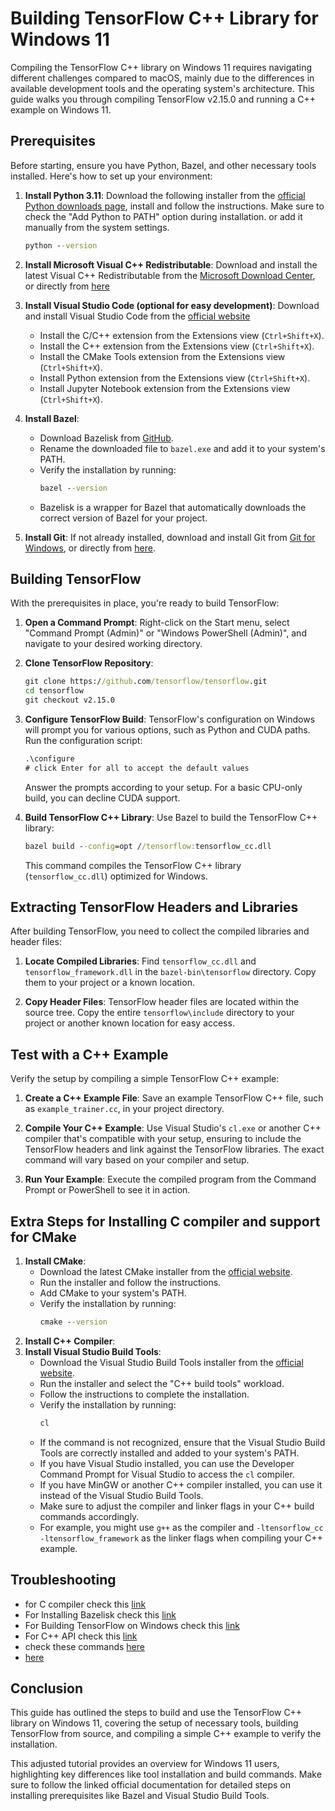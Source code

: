 # Building TensorFlow C++ Library for Windows 11

Compiling the TensorFlow C++ library on Windows 11 requires navigating different challenges compared to macOS, mainly due to the differences in available development tools and the operating system's architecture. This guide walks you through compiling TensorFlow v2.15.0 and running a C++ example on Windows 11.

## Prerequisites

Before starting, ensure you have Python, Bazel, and other necessary tools installed. Here's how to set up your environment:

1. **Install Python 3.11**:
   Download the following installer from the [official Python downloads page](https://www.python.org/ftp/python/3.11.7/python-3.11.7-amd64.exe), install and follow the instructions. Make sure to check the "Add Python to PATH" option during installation. or add it manually from the system settings.

   ```cmd
   python --version
   ```

2. **Install Microsoft Visual C++ Redistributable**:
   Download and install the latest Visual C++ Redistributable from the [Microsoft Download Center](https://support.microsoft.com/en-us/topic/the-latest-supported-visual-c-downloads-2647da03-1eea-4433-9aff-95f26a218cc0), or directly from [here](https://aka.ms/vs/17/release/vc_redist.x64.exe)


3. **Install Visual Studio Code (optional for easy development)**:
   Download and install Visual Studio Code from the [official website](https://code.visualstudio.com/)
   - Install the C/C++ extension from the Extensions view (`Ctrl+Shift+X`).
   - Install the C++ extension from the Extensions view (`Ctrl+Shift+X`).
   - Install the CMake Tools extension from the Extensions view (`Ctrl+Shift+X`).
   - Install Python extension from the Extensions view (`Ctrl+Shift+X`).
   - Install Jupyter Notebook extension from the Extensions view (`Ctrl+Shift+X`).


4. **Install Bazel**:
   - Download Bazelisk from [GitHub](https://github.com/bazelbuild/bazelisk/releases/download/v1.19.0/bazelisk-windows-amd64.exe).
   - Rename the downloaded file to `bazel.exe` and add it to your system's PATH.
   - Verify the installation by running:
     ```cmd
     bazel --version
     ```
   - Bazelisk is a wrapper for Bazel that automatically downloads the correct version of Bazel for your project.


5. **Install Git**:
   If not already installed, download and install Git from [Git for Windows](https://git-scm.com/download/win), or directly from [here](https://github.com/git-for-windows/git/releases/download/v2.43.0.windows.1/Git-2.43.0-64-bit.exe).

## Building TensorFlow

With the prerequisites in place, you're ready to build TensorFlow:

1. **Open a Command Prompt**:
   Right-click on the Start menu, select "Command Prompt (Admin)" or "Windows PowerShell (Admin)", and navigate to your desired working directory.

2. **Clone TensorFlow Repository**:
   ```cmd
   git clone https://github.com/tensorflow/tensorflow.git
   cd tensorflow
   git checkout v2.15.0
   ```

3. **Configure TensorFlow Build**:
   TensorFlow's configuration on Windows will prompt you for various options, such as Python and CUDA paths. Run the configuration script:
   ```cmd
   .\configure
   # click Enter for all to accept the default values
   ```
   Answer the prompts according to your setup. For a basic CPU-only build, you can decline CUDA support.

4. **Build TensorFlow C++ Library**:
   Use Bazel to build the TensorFlow C++ library:
   ```cmd
   bazel build --config=opt //tensorflow:tensorflow_cc.dll
   ```
   This command compiles the TensorFlow C++ library (`tensorflow_cc.dll`) optimized for Windows.

## Extracting TensorFlow Headers and Libraries

After building TensorFlow, you need to collect the compiled libraries and header files:

1. **Locate Compiled Libraries**:
   Find `tensorflow_cc.dll` and `tensorflow_framework.dll` in the `bazel-bin\tensorflow` directory. Copy them to your project or a known location.

2. **Copy Header Files**:
   TensorFlow header files are located within the source tree. Copy the entire `tensorflow\include` directory to your project or another known location for easy access.

## Test with a C++ Example

Verify the setup by compiling a simple TensorFlow C++ example:

1. **Create a C++ Example File**:
   Save an example TensorFlow C++ file, such as `example_trainer.cc`, in your project directory.

2. **Compile Your C++ Example**:
   Use Visual Studio's `cl.exe` or another C++ compiler that's compatible with your setup, ensuring to include the TensorFlow headers and link against the TensorFlow libraries. The exact command will vary based on your compiler and setup.

3. **Run Your Example**:
   Execute the compiled program from the Command Prompt or PowerShell to see it in action.


## Extra Steps for Installing C compiler and support for CMake

1. **Install CMake**:
   - Download the latest CMake installer from the [official website](https://cmake.org/download/).
   - Run the installer and follow the instructions.
   - Add CMake to your system's PATH.
   - Verify the installation by running:
     ```cmd
     cmake --version
     ```
2. **Install C++ Compiler**:
3. **Install Visual Studio Build Tools**:
   - Download the Visual Studio Build Tools installer from the [official website](https://visualstudio.microsoft.com/visual-cpp-build-tools/).
   - Run the installer and select the "C++ build tools" workload.
   - Follow the instructions to complete the installation.
   - Verify the installation by running:
     ```cmd
     cl
     ```
   - If the command is not recognized, ensure that the Visual Studio Build Tools are correctly installed and added to your system's PATH.
   - If you have Visual Studio installed, you can use the Developer Command Prompt for Visual Studio to access the `cl` compiler.
   - If you have MinGW or another C++ compiler installed, you can use it instead of the Visual Studio Build Tools.
   - Make sure to adjust the compiler and linker flags in your C++ build commands accordingly.
   - For example, you might use `g++` as the compiler and `-ltensorflow_cc -ltensorflow_framework` as the linker flags when compiling your C++ example.

## Troubleshooting
- for C compiler check this [link](https://code.visualstudio.com/docs/languages/cpp)
- For Installing Bazelisk check this [link](https://github.com/bazelbuild/bazelisk)
- For Building TensorFlow on Windows check this [link](https://www.tensorflow.org/install/source_windows)
- For C++ API check this [link](https://www.tensorflow.org/api_docs/cc)
- check these commands [here](https://github.com/ylipacbio/tfccs/blob/master/script/install-tf/compile-tensorflow-c%2B%2B.sh)
- [here](https://github.com/tensorflow/tensorflow/blob/master/tensorflow/tools/lib_package/README.md)
## Conclusion

This guide has outlined the steps to build and use the TensorFlow C++ library on Windows 11, covering the setup of necessary tools, building TensorFlow from source, and compiling a simple C++ example to verify the installation.


This adjusted tutorial provides an overview for Windows 11 users, highlighting key differences like tool installation and build commands. Make sure to follow the linked official documentation for detailed steps on installing prerequisites like Bazel and Visual Studio Build Tools.